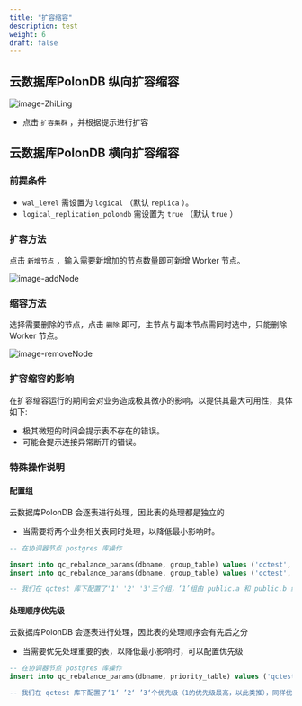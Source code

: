 ```yaml
---
title: "扩容缩容"
description: test
weight: 6
draft: false
---
```


## 云数据库PolonDB 纵向扩容缩容

![image-ZhiLing](../../_images/image-ZhiLing.png)

* 点击 `扩容集群` ，并根据提示进行扩容

## 云数据库PolonDB 横向扩容缩容

### 前提条件

- `wal_level` 需设置为 `logical` （默认 `replica` ）。
- `logical_replication_polondb` 需设置为 `true` （默认 `true` ）

### 扩容方法

点击 `新增节点` ，输入需要新增加的节点数量即可新增 Worker 节点。

![image-addNode](../../_images/image-AddNode.png)

### 缩容方法

选择需要删除的节点，点击 `删除` 即可，主节点与副本节点需同时选中，只能删除 Worker 节点。

![image-removeNode](../../_images/image-RemoveNode.png)

### 扩容缩容的影响
在扩容缩容运行的期间会对业务造成极其微小的影响，以提供其最大可用性，具体如下:

- 极其微短的时间会提示表不存在的错误。
- 可能会提示连接异常断开的错误。

### 特殊操作说明
#### 配置组

云数据库PolonDB 会逐表进行处理，因此表的处理都是独立的

- 当需要将两个业务相关表同时处理，以降低最小影响时。

```sql
-- 在协调器节点 postgres 库操作

insert into qc_rebalance_params(dbname, group_table) values ('qctest', '1-public.a, 1-public.b, 2-public.c, 2-public.d')
insert into qc_rebalance_params(dbname, group_table) values ('qctest', '3-public.e, 3-public.f, 3-public.g')

-- 我们在 qctest 库下配置了'1' '2' '3'三个组，‘1’组由 public.a 和 public.b 组成，'2'组由 public.c 和 pulic.d 组成，‘3’组由 public.e 和 public.f 和 public.g 组成
```

#### 处理顺序优先级

云数据库PolonDB 会逐表进行处理，因此表的处理顺序会有先后之分

- 当需要优先处理重要的表，以降低最小影响时，可以配置优先级

```sql
-- 在协调器节点 postgres 库操作
insert into qc_rebalance_params(dbname, priority_table) values ('qctest', '1-public.a, 1-public.b, 2-public.c, 3-public.d)

-- 我们在 qctest 库下配置了‘1‘ ’2‘ ’3‘个优先级（1的优先级最高，以此类推），同样优先级的情况下前表的优先级高于后表（ public.a 的优先级高于 public.b )
```


